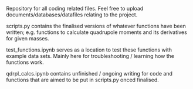 Repository for all coding related files. Feel free to upload documents/databases/datafiles relating to the project.

scripts.py contains the finalised versions of whatever functions have been written; e.g. functions to calculate quadrupole moments and its derivatives for given masses.

test_functions.ipynb serves as a location to test these functions with example data sets. Mainly here for troubleshooting / learning how the functions work.

qdrpl_calcs.ipynb contains unfinished / ongoing writing for code and functions that are aimed to be put in scripts.py onced finalised.

